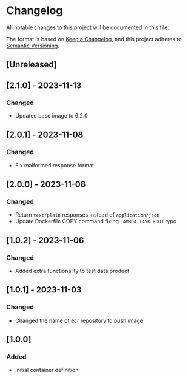 <!-- markdownlint-disable MD003 -->

# Changelog

All notable changes to this project will be documented in this file.

The format is based on [Keep a Changelog](https://keepachangelog.com/en/1.0.0/),
and this project adheres to [Semantic Versioning](https://semver.org/spec/v2.0.0.html).

## [Unreleased]

## [2.1.0] - 2023-11-13

### Changed

- Updated base image to 6.2.0

## [2.0.1] - 2023-11-08

### Changed

- Fix malformed response format

## [2.0.0] - 2023-11-08

### Changed

- Return `text/plain` responses instead of `application/json`
- Update Dockerfile COPY command fixing `LAMBDA_TASK_ROOT` typo

## [1.0.2] - 2023-11-06

### Changed

- Added extra functionality to test data product

## [1.0.1] - 2023-11-03

### Changed

- Changed the name of ecr repository to push image

## [1.0.0]

### Added

- Initial container definition
